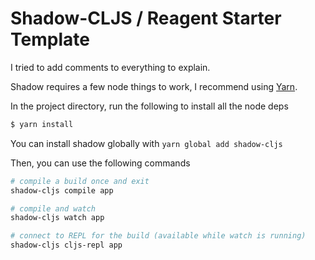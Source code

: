 # Shadow-CLJS / Reagent Starter Template

I tried to add comments to everything to explain.

Shadow requires a few node things to work, I recommend using [Yarn](https://classic.yarnpkg.com/en/).

In the project directory, run the following to install all the node deps

``` sh
$ yarn install
```

You can install shadow globally with `yarn global add shadow-cljs`

Then, you can use the following commands

``` sh
# compile a build once and exit
shadow-cljs compile app

# compile and watch
shadow-cljs watch app

# connect to REPL for the build (available while watch is running)
shadow-cljs cljs-repl app
```
